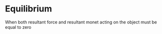 # Equilibrium

When both resultant force and resultant monet acting on the object must be equal to zero

